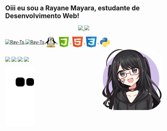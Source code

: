 ## Oiii eu sou a Rayane Mayara, estudante de Desenvolvimento Web!
<div align="center">
  <a href="https://github.com/Raypcte">
  <img height="180em" src="https://github-readme-stats.vercel.app/api?username=Raypcte&show_icons=true&theme=dracula&include_all_commits=true&count_private=true"/>
  <img height="180em" src="https://github-readme-stats.vercel.app/api/top-langs/?username=Raypcte&layout=compact&langs_count=7&theme=dracula"/>
</div>
<div style="display: inline_block"><br>

  
  <img align="center" alt="Ray-Ts" height="35" width="35" src="https://git-scm.com/images/logos/downloads/Git-Icon-1788C.png">
  <img align="center" alt="Ray-Ts" height="35" width="35" src="https://github.githubassets.com/images/modules/logos_page/GitHub-Mark.png">
  <img align="center" alt="Ray-Ts" height="35" width="35" src="logo-linux.png">
  <img align="center" alt="Ray-React" height="35" width="40" src="logo-js.png">
  <img align="center" alt="Ray-HTML" height="35" width="40" src="https://raw.githubusercontent.com/devicons/devicon/master/icons/html5/html5-original.svg">
  <img align="center" alt="RRay-CSS" height="35" width="40" src="https://raw.githubusercontent.com/devicons/devicon/master/icons/css3/css3-original.svg">
  <img align="center" alt="Ray-Python" height="36" width="40" src="https://raw.githubusercontent.com/devicons/devicon/master/icons/python/python-original.svg">
  
  <img align="right" alt="Ray-pic" height="200" style="border-radius:50px;" src="ray.png">
</div>
  
  ##
 
<div> 
  <a href="https://www.instagram.com/_raypacote/" target="_blank"><img src="https://img.shields.io/badge/-Instagram-%23E4405F?style=for-the-badge&logo=instagram&logoColor=white" target="_blank"></a>
  <a href = "mailto:rayanevalak@gmail.com"><img src="https://img.shields.io/badge/-Gmail-%23333?style=for-the-badge&logo=gmail&logoColor=white" target="_blank"></a>
  <a href="https://www.linkedin.com/in/rayane-pacote-192184236/" target="_blank"><img src="https://img.shields.io/badge/-LinkedIn-%230077B5?style=for-the-badge&logo=linkedin&logoColor=white" target="_blank"></a> 
<a href="https://twitter.com/rayanepcte_-uuuZbY0AAt9CViNzvc-Q" target="_blank"><img src="https://img.shields.io/badge/twitter-FF0000?style=for-the-badge&logo=twitter&logoColor=white" target="_blank"></a> 
  

  ![Snake animation](https://github.com/rafaballerini/rafaballerini/blob/output/github-contribution-grid-snake.svg)
 
</div>


